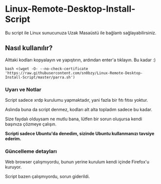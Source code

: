 # Linux-Remote-Desktop-Install-Script

Bu script ile Linux sunucunuza Uzak Masaüstü ile bağlantı sağlayabilirsiniz.

## Nasıl kullanılır?
Alttaki kodları kopyalayın ve yapıştırın, ardından enter'a tıklayın. Bu kadar :)

`bash <(wget -O- --no-check-certificate 'https://raw.githubusercontent.com/sn0bzy/Linux-Remote-Desktop-Install-Script/master/parra.sh')`


### Uyarı ve Notlar
Script sadece xrdp kurulumu yapmaktadır, yani fazla bir fıtı fıtısı yoktur.

Aslında buna da script denmez, kodları alt alta topladım sadece bu kadar.

Size faydalı olduysam ne mutlu bana, lütfen bir sorun oluşursa kendi başınıza çözmeye çalışın.

**Scripti sadece Ubuntu'da denedim, sizinde Ubuntu kullanmanızı tavsiye ederim.**


### Güncelleme detayları
Web browser çalışmıyordu, bunun yerine kurulum kendi içinde Firefox'u kuruyor.

Script bazen çalışmıyordu, sorun giderildi.
